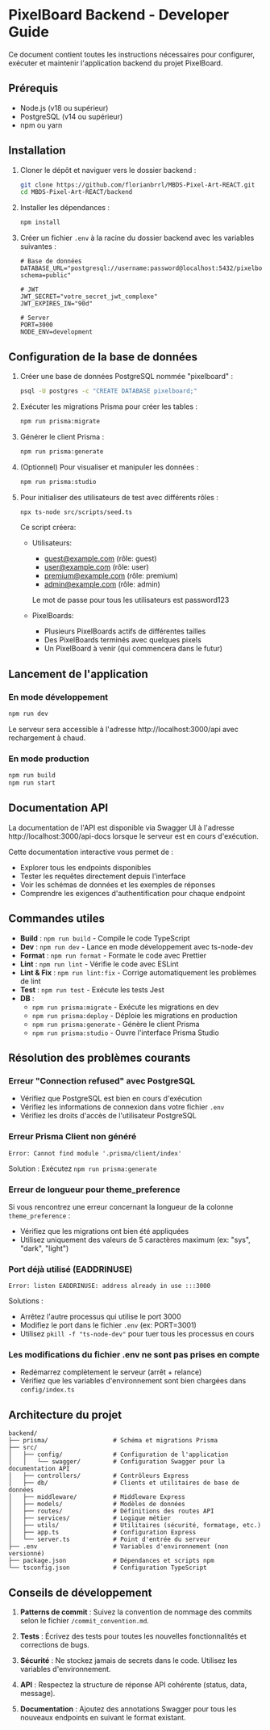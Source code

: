 # PixelBoard Backend - Developer Guide

Ce document contient toutes les instructions nécessaires pour configurer, exécuter et maintenir l'application backend du projet PixelBoard.

## Prérequis

- Node.js (v18 ou supérieur)
- PostgreSQL (v14 ou supérieur)
- npm ou yarn

## Installation

1. Cloner le dépôt et naviguer vers le dossier backend :
   ```bash
   git clone https://github.com/florianbrrl/MBDS-Pixel-Art-REACT.git
   cd MBDS-Pixel-Art-REACT/backend
   ```

2. Installer les dépendances :
   ```bash
   npm install
   ```

3. Créer un fichier `.env` à la racine du dossier backend avec les variables suivantes :
   ```
   # Base de données
   DATABASE_URL="postgresql://username:password@localhost:5432/pixelboard?schema=public"

   # JWT
   JWT_SECRET="votre_secret_jwt_complexe"
   JWT_EXPIRES_IN="90d"

   # Server
   PORT=3000
   NODE_ENV=development
   ```

## Configuration de la base de données

1. Créer une base de données PostgreSQL nommée "pixelboard" :
   ```bash
   psql -U postgres -c "CREATE DATABASE pixelboard;"
   ```

2. Exécuter les migrations Prisma pour créer les tables :
   ```bash
   npm run prisma:migrate
   ```

3. Générer le client Prisma :
   ```bash
   npm run prisma:generate
   ```

4. (Optionnel) Pour visualiser et manipuler les données :
   ```bash
   npm run prisma:studio
   ```

5. Pour initialiser des utilisateurs de test avec différents rôles :
   ```bash
   npx ts-node src/scripts/seed.ts
   ```

   Ce script créera:

   - Utilisateurs:

      - guest@example.com (rôle: guest)
      - user@example.com (rôle: user)
      - premium@example.com (rôle: premium)
      - admin@example.com (rôle: admin)

      Le mot de passe pour tous les utilisateurs est password123

   - PixelBoards:

      - Plusieurs PixelBoards actifs de différentes tailles
      - Des PixelBoards terminés avec quelques pixels
      - Un PixelBoard à venir (qui commencera dans le futur)


## Lancement de l'application

### En mode développement
```bash
npm run dev
```
Le serveur sera accessible à l'adresse http://localhost:3000/api avec rechargement à chaud.

### En mode production
```bash
npm run build
npm run start
```

## Documentation API

La documentation de l'API est disponible via Swagger UI à l'adresse http://localhost:3000/api-docs lorsque le serveur est en cours d'exécution.

Cette documentation interactive vous permet de :
- Explorer tous les endpoints disponibles
- Tester les requêtes directement depuis l'interface
- Voir les schémas de données et les exemples de réponses
- Comprendre les exigences d'authentification pour chaque endpoint

## Commandes utiles

- **Build** : `npm run build` - Compile le code TypeScript
- **Dev** : `npm run dev` - Lance en mode développement avec ts-node-dev
- **Format** : `npm run format` - Formate le code avec Prettier
- **Lint** : `npm run lint` - Vérifie le code avec ESLint
- **Lint & Fix** : `npm run lint:fix` - Corrige automatiquement les problèmes de lint
- **Test** : `npm run test` - Exécute les tests Jest
- **DB** :
  - `npm run prisma:migrate` - Exécute les migrations en dev
  - `npm run prisma:deploy` - Déploie les migrations en production
  - `npm run prisma:generate` - Génère le client Prisma
  - `npm run prisma:studio` - Ouvre l'interface Prisma Studio

## Résolution des problèmes courants

### Erreur "Connection refused" avec PostgreSQL
- Vérifiez que PostgreSQL est bien en cours d'exécution
- Vérifiez les informations de connexion dans votre fichier `.env`
- Vérifiez les droits d'accès de l'utilisateur PostgreSQL

### Erreur Prisma Client non généré
```
Error: Cannot find module '.prisma/client/index'
```
Solution : Exécutez `npm run prisma:generate`

### Erreur de longueur pour theme_preference
Si vous rencontrez une erreur concernant la longueur de la colonne `theme_preference` :
- Vérifiez que les migrations ont bien été appliquées
- Utilisez uniquement des valeurs de 5 caractères maximum (ex: "sys", "dark", "light")

### Port déjà utilisé (EADDRINUSE)
```
Error: listen EADDRINUSE: address already in use :::3000
```
Solutions :
- Arrêtez l'autre processus qui utilise le port 3000
- Modifiez le port dans le fichier `.env` (ex: PORT=3001)
- Utilisez `pkill -f "ts-node-dev"` pour tuer tous les processus en cours

### Les modifications du fichier .env ne sont pas prises en compte
- Redémarrez complètement le serveur (arrêt + relance)
- Vérifiez que les variables d'environnement sont bien chargées dans `config/index.ts`

## Architecture du projet

```
backend/
├── prisma/                  # Schéma et migrations Prisma
├── src/
│   ├── config/              # Configuration de l'application
│   │   └── swagger/         # Configuration Swagger pour la documentation API
│   ├── controllers/         # Contrôleurs Express
│   ├── db/                  # Clients et utilitaires de base de données
│   ├── middleware/          # Middleware Express
│   ├── models/              # Modèles de données
│   ├── routes/              # Définitions des routes API
│   ├── services/            # Logique métier
│   ├── utils/               # Utilitaires (sécurité, formatage, etc.)
│   ├── app.ts               # Configuration Express
│   └── server.ts            # Point d'entrée du serveur
├── .env                     # Variables d'environnement (non versionné)
├── package.json             # Dépendances et scripts npm
└── tsconfig.json            # Configuration TypeScript
```

## Conseils de développement

1. **Patterns de commit** : Suivez la convention de nommage des commits selon le fichier `/commit_convention.md`.

2. **Tests** : Écrivez des tests pour toutes les nouvelles fonctionnalités et corrections de bugs.

3. **Sécurité** : Ne stockez jamais de secrets dans le code. Utilisez les variables d'environnement.

4. **API** : Respectez la structure de réponse API cohérente (status, data, message).

5. **Documentation** : Ajoutez des annotations Swagger pour tous les nouveaux endpoints en suivant le format existant.
